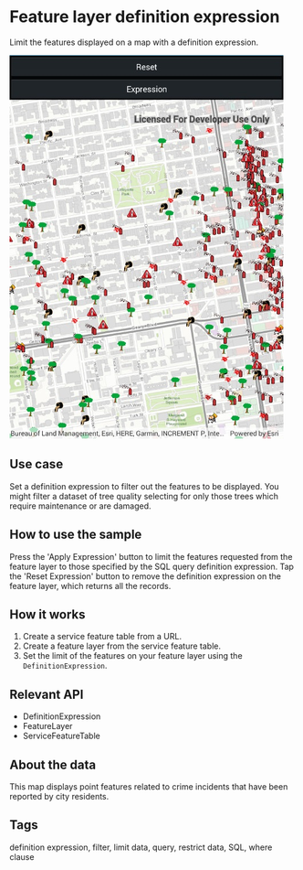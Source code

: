# Feature layer definition expression

Limit the features displayed on a map with a definition expression.

![Image of feature layer definition expression](FeatureLayerDefinitionExpression.jpg)

## Use case

Set a definition expression to filter out the features to be displayed. You might filter a dataset of tree quality selecting for only those trees which require maintenance or are damaged.

## How to use the sample

Press the 'Apply Expression' button to limit the features requested from the feature layer to those specified by the SQL query definition expression. Tap the 'Reset Expression' button to remove the definition expression on the feature layer, which returns all the records.

## How it works

1. Create a service feature table from a URL.
2. Create a feature layer from the service feature table.
3. Set the limit of the features on your feature layer using the `DefinitionExpression`.

## Relevant API

* DefinitionExpression
* FeatureLayer
* ServiceFeatureTable

## About the data

This map displays point features related to crime incidents that have been reported by city residents.

## Tags

definition expression, filter, limit data, query, restrict data, SQL, where clause